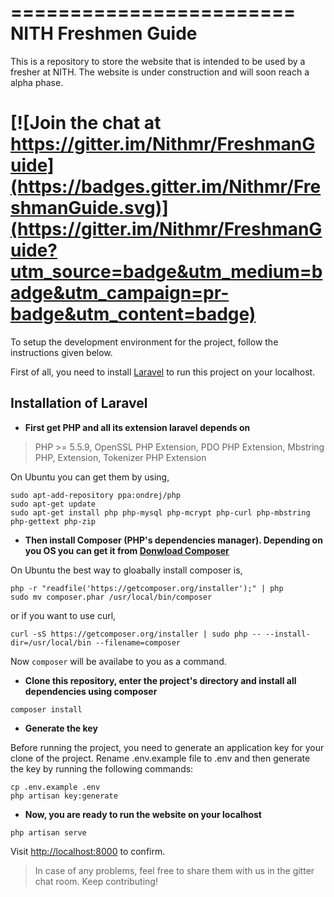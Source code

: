 ========================
NITH Freshmen Guide
========================

This is a repository to store the website that is intended to be used by a fresher at NITH.
The website is under construction and will soon reach a alpha phase.


[![Join the chat at https://gitter.im/Nithmr/FreshmanGuide](https://badges.gitter.im/Nithmr/FreshmanGuide.svg)](https://gitter.im/Nithmr/FreshmanGuide?utm_source=badge&utm_medium=badge&utm_campaign=pr-badge&utm_content=badge)
=======
To setup the development environment for the project, follow the instructions given below.

First of all, you need to install [Laravel](https://laravel.com) to run this project on your localhost.

Installation of Laravel
------------------------

* **First get PHP and all its extension laravel depends on**

> PHP >= 5.5.9, OpenSSL PHP Extension, PDO PHP Extension, Mbstring PHP, Extension, Tokenizer PHP Extension

On Ubuntu you can get them by using,
```
sudo apt-add-repository ppa:ondrej/php
sudo apt-get update
sudo apt-get install php php-mysql php-mcrypt php-curl php-mbstring php-gettext php-zip
```

* **Then install Composer (PHP's dependencies manager). Depending on you OS you can get it from [Donwload Composer](https://getcomposer.org/download/)**

On Ubuntu the best way to gloabally install composer is,
```
php -r "readfile('https://getcomposer.org/installer');" | php
sudo mv composer.phar /usr/local/bin/composer
```
or if you want to use curl,
```
curl -sS https://getcomposer.org/installer | sudo php -- --install-dir=/usr/local/bin --filename=composer
```
Now `composer` will be availabe to you as a command.

* **Clone this repository, enter the project's directory and install all dependencies using composer**
```
composer install
```

* **Generate the key**

Before running the project, you need to generate an application key for your clone of the project. Rename .env.example file to .env and then generate the key by running the following commands:
```
cp .env.example .env
php artisan key:generate
```

* **Now, you are ready to run the website on your localhost**
```
php artisan serve
```
Visit [http://localhost:8000](http://localhost:8000) to confirm.

> In case of any problems, feel free to share them with us in the gitter chat room. Keep contributing!
